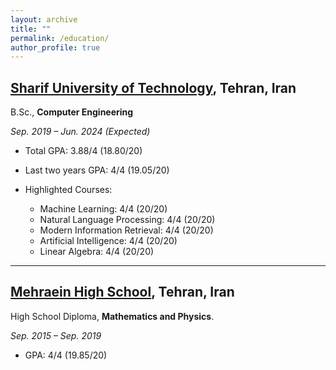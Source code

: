 ```yaml
---
layout: archive
title: ""
permalink: /education/
author_profile: true
---
```

## [**Sharif University of Technology**](https://en.sharif.edu/), Tehran, Iran

B.Sc., **Computer Engineering**

*Sep. 2019 – Jun. 2024 (Expected)*

- Total GPA: 3.88/4 (18.80/20)
  
- Last two years GPA: 4/4 (19.05/20)
  
- Highlighted Courses:
  
  - Machine Learning: 4/4 (20/20)
  - Natural Language Processing: 4/4 (20/20)
  - Modern Information Retrieval: 4/4 (20/20)
  - Artificial Intelligence: 4/4 (20/20)
  - Linear Algebra: 4/4 (20/20)
  
---


## [**Mehraein High School**](https://portal.mehraein.sch.ir/en/home-page/), Tehran, Iran

High School Diploma, **Mathematics and Physics**.

*Sep. 2015 – Sep. 2019*

- GPA: 4/4 (19.85/20)

